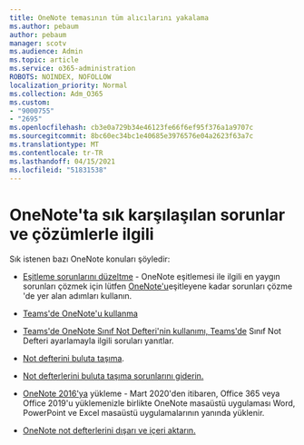```yaml
---
title: OneNote temasının tüm alıcılarını yakalama
ms.author: pebaum
author: pebaum
manager: scotv
ms.audience: Admin
ms.topic: article
ms.service: o365-administration
ROBOTS: NOINDEX, NOFOLLOW
localization_priority: Normal
ms.collection: Adm_O365
ms.custom:
- "9000755"
- "2695"
ms.openlocfilehash: cb3e0a729b34e46123fe66f6ef95f376a1a9707c
ms.sourcegitcommit: 8bc60ec34bc1e40685e3976576e04a2623f63a7c
ms.translationtype: MT
ms.contentlocale: tr-TR
ms.lasthandoff: 04/15/2021
ms.locfileid: "51831538"
---
```

# <a name="common-issues-and-resolutions-with-onenote"></a>OneNote'ta sık karşılaşılan sorunlar ve çözümlerle ilgili

Sık istenen bazı OneNote konuları şöyledir:

- [Eşitleme sorunlarını düzeltme](https://support.office.com/article/299495ef-66d1-448f-90c1-b785a6968d45) - OneNote eşitlemesi ile ilgili en yaygın sorunları çözmek için lütfen [OneNote'u](https://support.office.com/article/Fix-issues-when-you-can-t-sync-OneNote-299495ef-66d1-448f-90c1-b785a6968d45)eşitleyene kadar sorunları çözme 'de yer alan adımları kullanın.

- [Teams'de OneNote'u kullanma](https://support.microsoft.com/office/0ec78cc3-ba3b-4279-a88e-aa40af9865c2) 

- [Teams'de OneNote Sınıf Not Defteri'nin kullanımı, Teams'de](https://support.office.com/article/bd77f11f-27cd-4d41-bfbd-2b11799f1440) Sınıf Not Defteri ayarlamayla ilgili soruları yanıtlar.

- [Not defterini buluta taşıma](https://support.office.com/article/d5c28b91-7b9c-45be-8f0c-529bdbba019a).

- [Not defterlerini buluta taşıma sorunlarını giderin.](https://support.office.com/article/70528107-11dc-4f3f-b695-b150059dfd78)

- [OneNote 2016'ya](https://support.office.com/article/c08068d8-b517-4464-9ff2-132cb9c45c08) yükleme - Mart 2020'den itibaren, Office 365 veya Office 2019'u yüklemenizle birlikte OneNote masaüstü uygulaması Word, PowerPoint ve Excel masaüstü uygulamalarının yanında yüklenir.

- [OneNote not defterlerini dışarı ve içeri aktarın.](https://support.office.com/article/a4b60da5-8f33-464e-b1ba-b95ce540f309)

